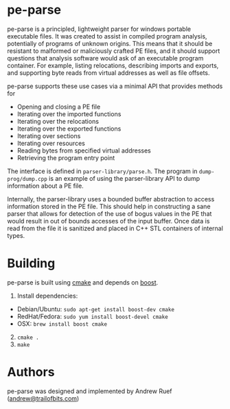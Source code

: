 pe-parse
=========================================
pe-parse is a principled, lightweight parser for windows portable executable files. It was created to assist in compiled program analysis, potentially of programs of unknown origins. This means that it should be resistant to malformed or maliciously crafted PE files, and it should support questions that analysis software would ask of an executable program container. For example, listing relocations, describing imports and exports, and supporting byte reads from virtual addresses as well as file offsets. 

pe-parse supports these use cases via a minimal API that provides methods for
 * Opening and closing a PE file
 * Iterating over the imported functions
 * Iterating over the relocations
 * Iterating over the exported functions
 * Iterating over sections
 * Iterating over resources
 * Reading bytes from specified virtual addresses
 * Retrieving the program entry point

The interface is defined in `parser-library/parse.h`. The program in `dump-prog/dump.cpp` is an example of using the parser-library API to dump information about a PE file. 

Internally, the parser-library uses a bounded buffer abstraction to access information stored in the PE file. This should help in constructing a sane parser that allows for detection of the use of bogus values in the PE that would result in out of bounds accesses of the input buffer. Once data is read from the file it is sanitized and placed in C++ STL containers of internal types.

Building
========
pe-parse is built using [cmake] and depends on [boost].

1. Install dependencies:
  * Debian/Ubuntu: `sudo apt-get install boost-dev cmake`
  * RedHat/Fedora: `sudo yum install boost-devel cmake`
  * OSX: `brew install boost cmake`
2. `cmake .`
3. `make`

Authors
=======
pe-parse was designed and implemented by Andrew Ruef (andrew@trailofbits.com)

[cmake]: http://www.cmake.org/
[boost]: http://www.boost.org/
